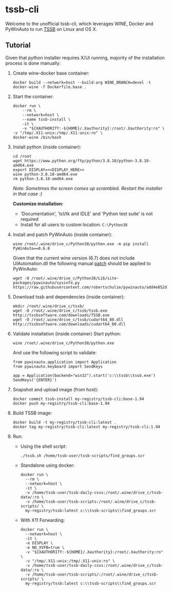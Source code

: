 # tssb-cli
Welcome to the unofficial tssb-cli, which leverages WINE, Docker and PyWinAuto to run [TSSB](https://tssbsoftware.com) on Linux and OS X.

## Tutorial
Given that python installer requires X/UI running, majority of the installation process is done manually:
  1. Create wine-docker base container:
     ```
     docker build --network=host --build-arg WINE_BRANCH=devel -t docker-wine -f Dockerfile.base .
     ```

  2. Start the container:
     ```
     docker run \
         --rm \
         --network=host \
         --name tssb-install \
         -it \
         -v "${XAUTHORITY:-${HOME}/.Xauthority}:/root/.Xauthority:ro" \
	 -v "/tmp/.X11-unix:/tmp/.X11-unix:ro" \
	 docker-wine /bin/bash
     ```

  3. Install python (inside container):
     ```
     cd /root
     wget https://www.python.org/ftp/python/3.8.10/python-3.8.10-amd64.exe
     export DISPLAY=<<DISPLAY_HERE>>
     wine python-3.8.10-amd64.exe
     rm python-3.8.10-amd64.exe
     ```
     *Note: Sometimes the screen comes up scrambled. Restart the installer in that case :)*

     __Customize installation:__ 
      - 'Documentation', 'tcl/tk and IDLE' and 'Python test suite' is not required
      - Install for all users to custom location: `C:\Python38`

  4. Install and patch PyWinAuto (inside container):
     ```
     wine /root/.wine/drive_c/Python38/python.exe -m pip install PyWinAuto==0.6.8
     ```

     Given that the current wine version (6.7) does not include UIAutomation.dll the following manual [patch](https://github.com/robertschulze/pywinauto/pull/1/files) should be applied to PyWinAuto:
     ```
     wget -O /root/.wine/drive_c/Python38/Lib/site-packages/pywinauto/sysinfo.py https://raw.githubusercontent.com/robertschulze/pywinauto/add4e852d4f34093e6f3f4ba780c5d718057a1e6/pywinauto/sysinfo.py
     ```

  5. Download tssb and dependencies (inside container):
     ```
     mkdir /root/.wine/drive_c/tssb/
     wget -O /root/.wine/drive_c/tssb/tssb.exe http://tssbsoftware.com/downloads/TSSB.exe
     wget -O /root/.wine/drive_c/tssb/cudart64_80.dll http://tssbsoftware.com/downloads/cudart64_80.dll
     ```

  6. Validate installation (inside container)
     Start python: 
     ```
     wine /root/.wine/drive_c/Python38/python.exe
     ```
     And use the following script to validate:
     ```
     from pywinauto.application import Application
     from pywinauto.keyboard import SendKeys

     app = Application(backend="win32").start('c:\\tssb\\tssb.exe')
     SendKeys('{ENTER}')
     ```

  7. Snapshot and upload image (from host):
     ```
     docker commit tssb-install my-registry/tssb-cli:base-1.94
     docker push my-registry/tssb-cli:base-1.94
     ```

  8. Build TSSB image:
     ```
     docker build -t my-registry/tssb-cli:latest .
     docker tag my-registry/tssb-cli:latest my-registry/tssb-cli:1.94
     ```

  9. Run:
     - Using the shell script:
       ```
       ./tssb.sh /home/tssb-user/tssb-scripts/find_groups.scr
       ```

     - Standalone using docker:
       ```
       docker run \
         --rm \
         --network=host \
         -it \
         -v /home/tssb-user/tssb-daily-csvs:/root/.wine/drive_c/tssb-data/:ro \
         -v /home/tssb-user/tssb-scripts:/root/.wine/drive_c/tssb-scripts/ \
         my-registry/tssb:latest c:\\tssb-scripts\\find_groups.scr
       ```
    
     - With X11 Forwarding:
       ```
       docker run \
         --network=host \
         -it \
         -e DISPLAY \
         -e NO_XVFB=true \
         -v "${XAUTHORITY:-${HOME}/.Xauthority}:/root/.Xauthority:ro" \
         -v "/tmp/.X11-unix:/tmp/.X11-unix:ro" \
         -v /home/tssb-user/tssb-daily-csvs:/root/.wine/drive_c/tssb-data/:ro \
         -v /home/tssb-user/tssb-scripts/:/root/.wine/drive_c/tssb-scripts/ \
         my-registry/tssb:latest c:\\tssb-scripts\\find_groups.scr
       ```


